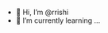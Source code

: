 - 👋 Hi, I’m @rrishi
- 🌱 I’m currently learning ...


<!---
rrishi/rrishi is a ✨ special ✨ repository because its `README.md` (this file) appears on your GitHub profile.
You can click the Preview link to take a look at your changes.
--->
